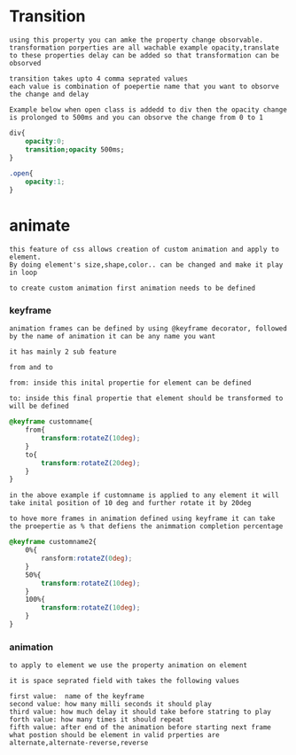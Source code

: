 # Transition

    using this property you can amke the property change obsorvable.
    transformation porperties are all wachable example opacity,translate to these properties delay can be added so that transformation can be obsorved

    transition takes upto 4 comma seprated values
    each value is combination of poepertie name that you want to obsorve the change and delay 

    Example below when open class is addedd to div then the opacity change is prolonged to 500ms and you can obsorve the change from 0 to 1
```css
div{
    opacity:0;
    transition;opacity 500ms;
}

.open{
    opacity:1;
}
```

#  animate

    this feature of css allows creation of custom animation and apply to element.
    By doing element's size,shape,color.. can be changed and make it play in loop

    to create custom animation first animation needs to be defined

### keyframe

    animation frames can be defined by using @keyframe decorator, followed by the name of animation it can be any name you want

    it has mainly 2 sub feature

    from and to 

    from: inside this inital propertie for element can be defined 

    to: inside this final propertie that element should be transformed to will be defined

```css
@keyframe customname{
    from{
        transform:rotateZ(10deg);
    }
    to{
        transform:rotateZ(20deg);
    }
}
```
    in the above example if customname is applied to any element it will take inital position of 10 deg and further rotate it by 20deg

    to hove more frames in animation defined using keyframe it can take the proepertie as % that defiens the animmation completion percentage

```css
@keyframe customname2{
    0%{
        ransform:rotateZ(0deg);
    }
    50%{
        transform:rotateZ(10deg);
    }
    100%{
        transform:rotateZ(10deg);
    }
}
```

### animation
    to apply to element we use the property animation on element

    it is space seprated field with takes the following values

    first value:  name of the keyframe
    second value: how many milli seconds it should play
    third value: how much delay it should take before statring to play
    forth value: how many times it should repeat
    fifth value: after end of the animation before starting next frame what postion should be element in valid prperties are alternate,alternate-reverse,reverse
